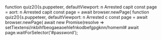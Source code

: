 function quiz2(){s.puppeteer, defaultViewport: n
                            Arrested capit
                        const page = aort: n
                            Arrested capit
                        const page = await browser.newPage(
function quiz2(){s.puppeteer, defaultViewport: n
                            Arrested c
                        const page = await browser.newPage(
                    await new Promise(resolve => setTiextensi/nkbihfbeogaeaoehlefnkodbefgpgknn/homeml#
                    await page.waitForSelector('#password');
